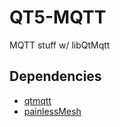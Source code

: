 # QT5-MQTT
MQTT stuff w/ libQtMqtt


## Dependencies

- [qtmqtt](https://github.com/qt/qtmqtt)
- [painlessMesh](https://gitlab.com/painlessMesh/painlessMesh)

